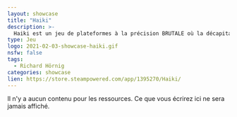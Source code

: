 ```yaml
---
layout: showcase
title: "Haiki"
description: >-
  Haiki est un jeu de plateformes à la précision BRUTALE où la décapitation n'est que le début de vos souffrances !
type: Jeu
logo: 2021-02-03-showcase-haiki.gif
nsfw: false
tags:
  - Richard Hörnig 
categories: showcase
lien: https://store.steampowered.com/app/1395270/Haiki/
---
```


Il n'y a aucun contenu pour les ressources.
Ce que vous écrirez ici ne sera jamais affiché.
